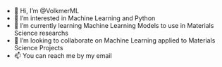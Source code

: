 - 👋 Hi, I’m @VolkmerML
- 👀 I’m interested in Machine Learning and Python
- 🌱 I’m currently learning Machine Learning Models to use in Materials Science researchs
- 💞️ I’m looking to collaborate on Machine Learning applied to Materials Science Projects
- 📫 You can reach me by my email

<!---
VolkmerML/VolkmerML is a ✨ special ✨ repository because its `README.md` (this file) appears on your GitHub profile.
You can click the Preview link to take a look at your changes.
--->
